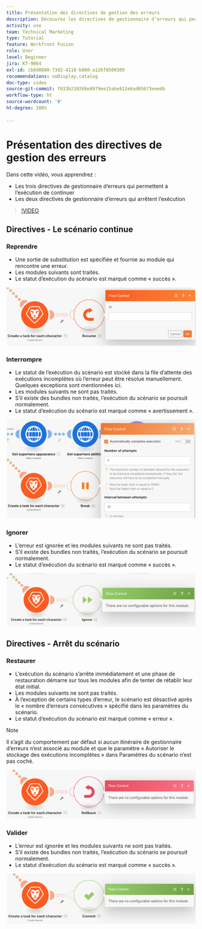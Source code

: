 ```yaml
---
title: Présentation des directives de gestion des erreurs
description: Découvrez les directives de gestionnaire d’erreurs qui permettent à l’exécution de continuer et celles qui arrêtent l’exécution dans  [!DNL Adobe Workfront Fusion].
activity: use
team: Technical Marketing
type: Tutorial
feature: Workfront Fusion
role: User
level: Beginner
jira: KT-9064
exl-id: cb8d0880-73d2-4118-b800-a126f8509309
recommendations: noDisplay,catalog
doc-type: video
source-git-commit: f033b210268e8979ee15abe812e6ad85673eeedb
workflow-type: ht
source-wordcount: '0'
ht-degree: 100%

---
```


# Présentation des directives de gestion des erreurs

Dans cette vidéo, vous apprendrez :

* Les trois directives de gestionnaire d’erreurs qui permettent à l’exécution de continuer
* Les deux directives de gestionnaire d’erreurs qui arrêtent l’exécution

>[!VIDEO](https://video.tv.adobe.com/v/335305/?quality=12&learn=on)

## Directives - Le scénario continue

### Reprendre

* Une sortie de substitution est spécifiée et fournie au module qui rencontre une erreur.
* Les modules suivants sont traités.
* Le statut d’exécution du scénario est marqué comme « succès ».

![Image d’une directive Reprendre](assets/troubleshooting-and-error-handling-2.png)

### Interrompre

* Le statut de l’exécution du scénario est stocké dans la file d’attente des exécutions incomplètes où l’erreur peut être résolue manuellement. Quelques exceptions sont mentionnées ici.
* Les modules suivants ne sont pas traités.
* S’il existe des bundles non traités, l’exécution du scénario se poursuit normalement.
* Le statut d’exécution du scénario est marqué comme « avertissement ».

![Image d’une directive Interrompre](assets/troubleshooting-and-error-handling-3.png)

### Ignorer

* L’erreur est ignorée et les modules suivants ne sont pas traités.
* S’il existe des bundles non traités, l’exécution du scénario se poursuit normalement.
* Le statut d’exécution du scénario est marqué comme « succès ».

![Image d’une directive Ignorer](assets/troubleshooting-and-error-handling-4.png)

## Directives - Arrêt du scénario

### Restaurer

* L’exécution du scénario s’arrête immédiatement et une phase de restauration démarre sur tous les modules afin de tenter de rétablir leur état initial.
* Les modules suivants ne sont pas traités.
* À l’exception de certains types d’erreur, le scénario est désactivé après le « nombre d’erreurs consécutives » spécifié dans les paramètres du scénario.
* Le statut d’exécution du scénario est marqué comme « erreur ».

>[!NOTE]
>
>Il s’agit du comportement par défaut si aucun itinéraire de gestionnaire d’erreurs n’est associé au module et que le paramètre « Autoriser le stockage des exécutions incomplètes » dans Paramètres du scénario n’est pas coché.

![Image d’une directive Restaurer](assets/troubleshooting-and-error-handling-5.png)

### Valider

* L’erreur est ignorée et les modules suivants ne sont pas traités.
* S’il existe des bundles non traités, l’exécution du scénario se poursuit normalement.
* Le statut d’exécution du scénario est marqué comme « succès ».

![Image d’une directive Valider](assets/troubleshooting-and-error-handling-6.png)
